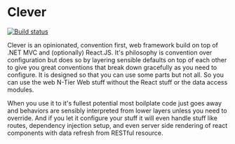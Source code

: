Clever
=====

[![Build status](https://ci.appveyor.com/api/projects/status/mss8wwf3k0rdqxev/branch/master?svg=true)](https://ci.appveyor.com/project/beattyml1/clever/branch/master)

Clever is an opinionated, convention first, web framework build on top of .NET MVC and (optionally) React.JS. It's philosophy is convention over configuration but does so by layering sensible defaults on top of each other to give you great conventions that break down gracefully as you need to configure. It is designed so that you can use some parts but not all. So you can use the web N-Tier Web stuff without the React stuff or the data access modules.

When you use it to it's fullest potential most boilplate code just goes away and behaviors are sensibly interpreted from lower layers unless you need to override. And if you let it configure your stuff it will even handle stuff like routes, dependency injection setup, and even server side rendering of react components with data refresh from RESTful resource.

